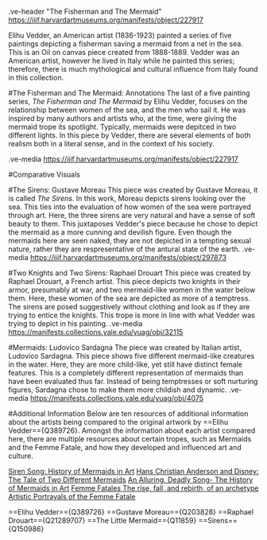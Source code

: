 .ve-header "The Fisherman and The Mermaid" https://iiif.harvardartmuseums.org/manifests/object/227917 

Elihu Vedder, an American artist (1836-1923) painted a series of five paintings depicting a fisherman saving a mermaid from a net in the sea. This is an Oil on canvas piece created from 1888-1889. Vedder was an American artist, however he lived in Italy while he painted this series; therefore, there is much mythological and cultural influence from Italy found in this collection.

#The Fisherman and The Mermaid: Annotations
The last of a five painting series, *The Fisherman and The Mermaid* by Elihu Vedder, focuses on the relationship between women of the sea, and the men who sail it. He was inspired by many authors and artists who, at the time, were giving the mermaid trope its spotlight. Typically, mermaids were depitced in two different lights. In this piece by Vedder, there are several elements of both realism both in a literal sense, and in the context of his society.

.ve-media https://iiif.harvardartmuseums.org/manifests/object/227917

#Comparative Visuals

#The Sirens: Gustave Moreau
This piece was created by Gustave Moreau, it is called *The Sirens*. In this work, Moreau depicts sirens looking over the sea. This ties into the evaluation of how women of the sea were portrayed through art. Here, the three sirens are very natural and have a sense of soft beauty to them. This juxtaposes Vedder's piece because he chose to depict the mermaid as a more cunning and devilish figure. Even though the mermaids here are seen naked, they are not depicted in a tempting sexual nature, rather they are respresentative of the antural state of the earth. 
.ve-media https://iiif.harvardartmuseums.org/manifests/object/297873 

#Two Knights and Two Sirens: Raphael Drouart
This piece was created by Raphael Drouart, a French artist. This piece depicts two knights in their armor, presumably at war, and two mermaid-like women in the water below them. Here, these women of the sea are depicted as more of a temptress. The sirens are posed suggestively without clothing and look as if they are trying to entice the knights. This trope is more in line with what Vedder was trying to depict in his painting.
.ve-media https://manifests.collections.yale.edu/yuag/obj/32115

#Mermaids: Ludovico Sardagna
The piece was created by Italian artist, Ludovico Sardagna. This piece shows five different mermaid-like creatures in the water. Here, they are more child-like, yet still have distinct female features. This is a completely different representation of mermaids than have been evaluated thus far. Instead of being temptresses or soft nurturing figures, Sardagna chose to make them more childish and dynamic. 
.ve-media https://manifests.collections.yale.edu/yuag/obj/4075

#Additional Information
Below are ten resources of additional information about the artists being compared to the original artwork by ==Elihu Vedder=={Q389726}. Amongst the information about each artist compared here, there are multiple resources about certain tropes, such as Mermaids and the Femme Fatale, and how they developed and influenced art and culture.

[Siren Song: History of Mermaids in Art](https://www.dailyartmagazine.com/mermaids-in-art/)
[Hans Christian Anderson and Disney: The Tale of Two Different Mermaids](https://crosssection.gns.wisc.edu/2017/09/06/hans-christian-andersen-and-disney-the-tale-of-two-different-mermaids/)
[An Alluring, Deadly Song- The History of Mermaids in Art](https://www.widewalls.ch/magazine/mermaids-in-art)
[Femme Fatales The rise, fall, and rebirth, of an archetype](https://www.arthistoryproject.com/subjects/people/femme-fatales/)
[Artistic Portrayals of the Femme Fatale](https://victorianweb.org/gender/fatalart.html)

==Elihu Vedder=={Q389726}
==Gustave Moreau=={Q203828}
==Raphael Drouart=={Q21289707}
==The Little Mermaid=={Q11859}
==Sirens=={Q150986}